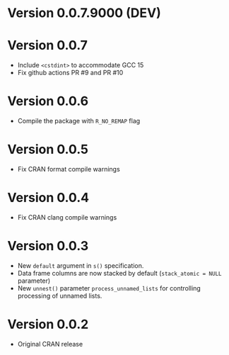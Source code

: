 Version 0.0.7.9000 (DEV)
=============


Version 0.0.7
=============
- Include `<cstdint>` to accommodate GCC 15
- Fix github actions PR #9 and PR #10


Version 0.0.6
=============
- Compile the package with `R_NO_REMAP` flag

Version 0.0.5
=============

- Fix CRAN format compile warnings

Version 0.0.4
=============

- Fix CRAN clang compile warnings

Version 0.0.3
=============

- New `default` argument in `s()` specification.
- Data frame columns are now stacked by default (`stack_atomic = NULL` parameter)
- New `unnest()` parameter `process_unnamed_lists` for controlling processing of unnamed lists.

Version 0.0.2
=============

- Original CRAN release
